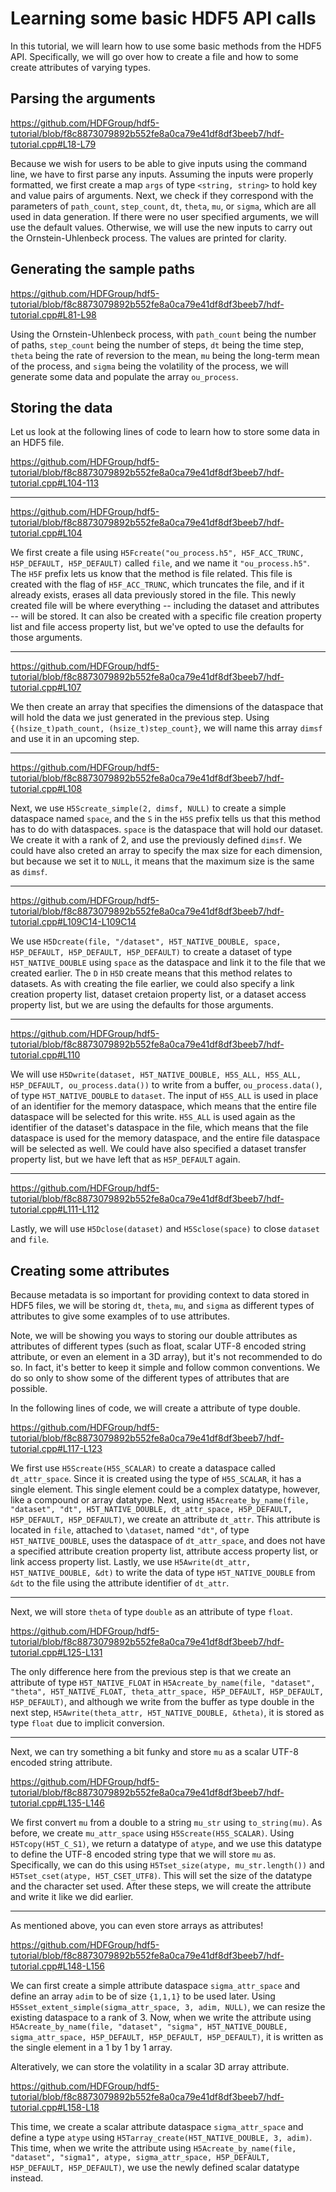 # Learning some basic HDF5 API calls

In this tutorial, we will learn how to use some basic methods from the HDF5 API. Specifically, we will go over how to create a file and how to some create attributes of varying types.

## Parsing the arguments

https://github.com/HDFGroup/hdf5-tutorial/blob/f8c8873079892b552fe8a0ca79e41df8df3beeb7/hdf-tutorial.cpp#L18-L79

Because we wish for users to be able to give inputs using the command line, we have to first parse any inputs. Assuming the inputs were properly formatted, we first create a map `args` of type `<string, string>` to hold key and value pairs of arguments. Next, we check if they correspond with the parameters of `path_count`, `step_count`, `dt`, `theta`, `mu`, or `sigma`, which are all used in data generation. If there were no user specified arguments, we will use the default values. Otherwise, we will use the new inputs to carry out the Ornstein-Uhlenbeck process. The values are printed for clarity.

## Generating the sample paths

https://github.com/HDFGroup/hdf5-tutorial/blob/f8c8873079892b552fe8a0ca79e41df8df3beeb7/hdf-tutorial.cpp#L81-L98

Using the Ornstein-Uhlenbeck process, with `path_count` being the number of paths, `step_count` being the number of steps, `dt` being the time step, `theta` being the rate of reversion to the mean, `mu` being the long-term mean of the process, and `sigma` being the volatility of the process, we will generate some data and populate the array `ou_process`.

## Storing the data

Let us look at the following lines of code to learn how to store some data in an HDF5 file. 

https://github.com/HDFGroup/hdf5-tutorial/blob/f8c8873079892b552fe8a0ca79e41df8df3beeb7/hdf-tutorial.cpp#L104-113

***

https://github.com/HDFGroup/hdf5-tutorial/blob/f8c8873079892b552fe8a0ca79e41df8df3beeb7/hdf-tutorial.cpp#L104

We first create a file using `H5Fcreate("ou_process.h5", H5F_ACC_TRUNC, H5P_DEFAULT, H5P_DEFAULT)` called `file`, and we name it `"ou_process.h5"`. The `H5F` prefix lets us know that the method is file related. This file is created with the flag of `H5F_ACC_TRUNC`, which truncates the file, and if it already exists, erases all data previously stored in the file. This newly created file will be where everything -- including the dataset and attributes -- will be stored. It can also be created with a specific file creation property list and file access property list, but we've opted to use the defaults for those arguments.

***

https://github.com/HDFGroup/hdf5-tutorial/blob/f8c8873079892b552fe8a0ca79e41df8df3beeb7/hdf-tutorial.cpp#L107

We then create an array that specifies the dimensions of the dataspace that will hold the data we just generated in the previous step. Using `{(hsize_t)path_count, (hsize_t)step_count}`, we will name this array `dimsf` and use it in an upcoming step. 

***

https://github.com/HDFGroup/hdf5-tutorial/blob/f8c8873079892b552fe8a0ca79e41df8df3beeb7/hdf-tutorial.cpp#L108

Next, we use `H5Screate_simple(2, dimsf, NULL)` to create a simple dataspace named `space`, and the `S` in the `H5S` prefix tells us that this method has to do with dataspaces. `space` is the dataspace that will hold our dataset. We create it with a rank of 2, and use the previously defined `dimsf`. We could have also creted an array to specify the max size for each dimension, but because we set it to `NULL`, it means that the maximum size is the same as `dimsf`. 

***

https://github.com/HDFGroup/hdf5-tutorial/blob/f8c8873079892b552fe8a0ca79e41df8df3beeb7/hdf-tutorial.cpp#L109C14-L109C14

We use `H5Dcreate(file, "/dataset", H5T_NATIVE_DOUBLE, space, H5P_DEFAULT, H5P_DEFAULT, H5P_DEFAULT)` to create a dataset of type `H5T_NATIVE_DOUBLE` using `space` as the dataspace and link it to the file that we created earlier. The `D` in `H5D` create means that this method relates to datasets. As with creating the file earlier, we could also specify a link creation property list, dataset cretaion property list, or a dataset access property list, but we are using the defaults for those arguments.

***

https://github.com/HDFGroup/hdf5-tutorial/blob/f8c8873079892b552fe8a0ca79e41df8df3beeb7/hdf-tutorial.cpp#L110 

We will use `H5Dwrite(dataset, H5T_NATIVE_DOUBLE, H5S_ALL, H5S_ALL, H5P_DEFAULT, ou_process.data())` to write from a buffer, `ou_process.data()`, of type `H5T_NATIVE_DOUBLE` to `dataset`. The input of `H5S_ALL` is used in place of an identifier for the memory dataspace, which means that the entire file dataspace will be selected for this write. `H5S_ALL` is used again as the identifier of the dataset's dataspace in the file, which means that the file dataspace is used for the memory dataspace, and the entire file dataspace will be selected as well. We could have also specified a dataset transfer property list, but we have left that as `H5P_DEFAULT` again.

***
 
https://github.com/HDFGroup/hdf5-tutorial/blob/f8c8873079892b552fe8a0ca79e41df8df3beeb7/hdf-tutorial.cpp#L111-L112

Lastly, we will use `H5Dclose(dataset)` and `H5Sclose(space)` to close `dataset` and `file`.

## Creating some attributes

Because metadata is so important for providing context to data stored in HDF5 files, we will be storing `dt`, `theta`, `mu`, and `sigma` as different types of attributes to give some examples of to use attributes. 

Note, we will be showing you ways to storing our double attributes as attributes of different types (such as float, scalar UTF-8 encoded string attribute, or even an element in a 3D array), but it's not recommended to do so. In fact, it's better to keep it simple and follow common conventions. We do so only to show some of the different types of attributes that are possible.

In the following lines of code, we will create a attribute of type double. 

https://github.com/HDFGroup/hdf5-tutorial/blob/f8c8873079892b552fe8a0ca79e41df8df3beeb7/hdf-tutorial.cpp#L117-L123

We first use `H5Screate(H5S_SCALAR)` to create a dataspace called `dt_attr_space`. Since it is created using the type of `H5S_SCALAR`, it has a single element. This single element could be a complex datatype, however, like a compound or array datatype. Next, using `H5Acreate_by_name(file, "dataset", "dt", H5T_NATIVE_DOUBLE, dt_attr_space, H5P_DEFAULT, H5P_DEFAULT, H5P_DEFAULT)`, we create an attribute `dt_attr`. This attribute is located in `file`, attached to `\dataset`, named `"dt"`, of type `H5T_NATIVE_DOUBLE`, uses the dataspace of `dt_attr_space`, and does not have a specified attribute creation property list, attribute access property list, or link access property list. Lastly, we use `H5Awrite(dt_attr, H5T_NATIVE_DOUBLE, &dt)` to write the data of type `H5T_NATIVE_DOUBLE` from `&dt` to the file using the attribute identifier of `dt_attr`. 

***

Next, we will store `theta` of type `double` as an attribute of type `float`. 

https://github.com/HDFGroup/hdf5-tutorial/blob/f8c8873079892b552fe8a0ca79e41df8df3beeb7/hdf-tutorial.cpp#L125-L131

The only difference here from the previous step is that we create an attribute of type `H5T_NATIVE_FLOAT` in `H5Acreate_by_name(file, "dataset", "theta", H5T_NATIVE_FLOAT, theta_attr_space, H5P_DEFAULT, H5P_DEFAULT, H5P_DEFAULT)`, and although we write from the buffer as type double in the next step, `H5Awrite(theta_attr, H5T_NATIVE_DOUBLE, &theta)`, it is stored as type `float` due to implicit conversion. 

***

Next, we can try something a bit funky and store `mu` as a scalar UTF-8 encoded string attribute.

https://github.com/HDFGroup/hdf5-tutorial/blob/f8c8873079892b552fe8a0ca79e41df8df3beeb7/hdf-tutorial.cpp#L135-L146

We first convert `mu` from a double to a string `mu_str` using `to_string(mu)`. As before, we create `mu_attr_space` using `H5Screate(H5S_SCALAR)`. Using `H5Tcopy(H5T_C_S1)`, we return a datatype of `atype`, and we use this datatype to define the UTF-8 encoded string type that we will store `mu` as. Specifically, we can do this using `H5Tset_size(atype, mu_str.length())` and `H5Tset_cset(atype, H5T_CSET_UTF8)`. This will set the size of the datatype and the character set used. After these steps, we will create the attribute and write it like we did earlier. 

***

As mentioned above, you can even store arrays as attributes! 

https://github.com/HDFGroup/hdf5-tutorial/blob/f8c8873079892b552fe8a0ca79e41df8df3beeb7/hdf-tutorial.cpp#L148-L156

We can first create a simple attribute dataspace `sigma_attr_space` and define an array `adim` to be of size `{1,1,1}` to be used later. Using `H5Sset_extent_simple(sigma_attr_space, 3, adim, NULL)`, we can resize the existing dataspace to a rank of 3. Now, when we write the attribute using `H5Acreate_by_name(file, "dataset", "sigma", H5T_NATIVE_DOUBLE, sigma_attr_space, H5P_DEFAULT, H5P_DEFAULT, H5P_DEFAULT)`, it is written as the single element in a 1 by 1 by 1 array. 

Alteratively, we can store the volatility in a scalar 3D array attribute.

https://github.com/HDFGroup/hdf5-tutorial/blob/f8c8873079892b552fe8a0ca79e41df8df3beeb7/hdf-tutorial.cpp#L158-L18

This time, we create a scalar attribute dataspace `sigma_attr_space` and define a type `atype` using `H5Tarray_create(H5T_NATIVE_DOUBLE, 3, adim)`. This time, when we write the attribute using `H5Acreate_by_name(file, "dataset", "sigma1", atype, sigma_attr_space, H5P_DEFAULT, H5P_DEFAULT, H5P_DEFAULT)`, we use the newly defined scalar datatype instead. 